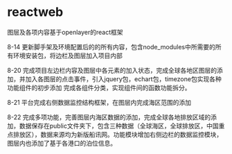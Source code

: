 # reactweb
图层及各项内容基于openlayer的react框架

8-14
更新脚手架及环境配置后的的所有内容，包含node_modules中所需要的所有环境安装包，将边栏及图层加入项目内部

8-20
完成项目左边栏内容及图层中各元素的加入状态，完成全球各地区图层的添加，并加入各图层的点击事件，引入jquery包，echart包，timezone包实现各种功能组件的初步添加
完成各组件分类，实现组件间的函数功能拆分。

8-21
平台完成右侧数据监控结构框架，在图层内完成海区范围的添加

8-22
完成多项功能，完善图层内海区数据的添加，完成全球各地排放区域的添加，数据保存在public文件夹下，包含三种数据（全球海区，全球排放区，中国重点排放区），数据来源均为新版船讯网。功能模块增加右侧边栏的数据监控模块，图层内也添加了基于各港口的泊位信息。
